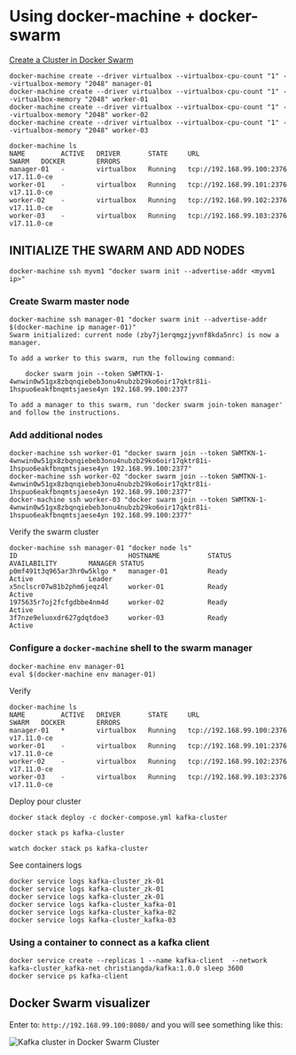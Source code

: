 # Using docker-machine + docker-swarm

[Create a Cluster in Docker Swarm](https://docs.docker.com/get-started/part4/#create-a-cluster)
```
docker-machine create --driver virtualbox --virtualbox-cpu-count "1" --virtualbox-memory "2048" manager-01
docker-machine create --driver virtualbox --virtualbox-cpu-count "1" --virtualbox-memory "2048" worker-01
docker-machine create --driver virtualbox --virtualbox-cpu-count "1" --virtualbox-memory "2048" worker-02
docker-machine create --driver virtualbox --virtualbox-cpu-count "1" --virtualbox-memory "2048" worker-03
```

```
docker-machine ls
NAME         ACTIVE   DRIVER       STATE     URL                         SWARM   DOCKER        ERRORS
manager-01   -        virtualbox   Running   tcp://192.168.99.100:2376           v17.11.0-ce
worker-01    -        virtualbox   Running   tcp://192.168.99.101:2376           v17.11.0-ce
worker-02    -        virtualbox   Running   tcp://192.168.99.102:2376           v17.11.0-ce
worker-03    -        virtualbox   Running   tcp://192.168.99.103:2376           v17.11.0-ce

```

## INITIALIZE THE SWARM AND ADD NODES
```
docker-machine ssh myvm1 "docker swarm init --advertise-addr <myvm1 ip>"
```

### Create Swarm master node
```
docker-machine ssh manager-01 "docker swarm init --advertise-addr $(docker-machine ip manager-01)"
Swarm initialized: current node (zby7j1erqmgzjyvnf8kda5nrc) is now a manager.

To add a worker to this swarm, run the following command:

    docker swarm join --token SWMTKN-1-4wnwin0w51gx8zbqnqiebeb3onu4nubzb29ko6oir17qktr81i-1hspuo6eakfbnqmtsjaese4yn 192.168.99.100:2377

To add a manager to this swarm, run 'docker swarm join-token manager' and follow the instructions.
```

### Add additional nodes
```
docker-machine ssh worker-01 "docker swarm join --token SWMTKN-1-4wnwin0w51gx8zbqnqiebeb3onu4nubzb29ko6oir17qktr81i-1hspuo6eakfbnqmtsjaese4yn 192.168.99.100:2377"
docker-machine ssh worker-02 "docker swarm join --token SWMTKN-1-4wnwin0w51gx8zbqnqiebeb3onu4nubzb29ko6oir17qktr81i-1hspuo6eakfbnqmtsjaese4yn 192.168.99.100:2377"
docker-machine ssh worker-03 "docker swarm join --token SWMTKN-1-4wnwin0w51gx8zbqnqiebeb3onu4nubzb29ko6oir17qktr81i-1hspuo6eakfbnqmtsjaese4yn 192.168.99.100:2377"
```

Verify the swarm cluster
```
docker-machine ssh manager-01 "docker node ls"
ID                            HOSTNAME            STATUS              AVAILABILITY        MANAGER STATUS
p0mf491t3q965ar3hr0w5klgo *   manager-01          Ready               Active              Leader
x5nclscr07w81b2phm6jeqz4l     worker-01           Ready               Active
1975635r7oj2fcfgdbbe4nm4d     worker-02           Ready               Active
3f7nze9eluoxdr627gdqtdoe3     worker-03           Ready               Active
```
### Configure a `docker-machine` shell to the swarm manager

```
docker-machine env manager-01
eval $(docker-machine env manager-01)
```

Verify
```
docker-machine ls
NAME         ACTIVE   DRIVER       STATE     URL                         SWARM   DOCKER        ERRORS
manager-01   *        virtualbox   Running   tcp://192.168.99.100:2376           v17.11.0-ce
worker-01    -        virtualbox   Running   tcp://192.168.99.101:2376           v17.11.0-ce
worker-02    -        virtualbox   Running   tcp://192.168.99.102:2376           v17.11.0-ce
worker-03    -        virtualbox   Running   tcp://192.168.99.103:2376           v17.11.0-ce
```

Deploy pour cluster
```
docker stack deploy -c docker-compose.yml kafka-cluster
```

```
docker stack ps kafka-cluster

watch docker stack ps kafka-cluster
```

See containers logs

```
docker service logs kafka-cluster_zk-01
docker service logs kafka-cluster_zk-01
docker service logs kafka-cluster_zk-01
docker service logs kafka-cluster_kafka-01
docker service logs kafka-cluster_kafka-02
docker service logs kafka-cluster_kafka-03
```

### Using a container to connect as a kafka client
```
docker service create --replicas 1 --name kafka-client  --network kafka-cluster_kafka-net christiangda/kafka:1.0.0 sleep 3600
docker service ps kafka-client
```

## Docker Swarm visualizer

Enter to: `http://192.168.99.100:8080/` and you will see something like this:

![Kafka cluster in Docker Swarm Cluster](https://github.com/christiangda/docker-kafka/blob/master/docs/imgs/swarm-kafka-cluster.png)
